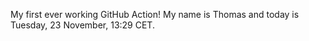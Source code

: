 My first ever working GitHub Action!
My name is Thomas and today is Tuesday, 23 November, 13:29 CET. 
